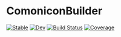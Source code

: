 # ComoniconBuilder

[![Stable](https://img.shields.io/badge/docs-stable-blue.svg)](https://Roger-luo.github.io/ComoniconBuilder.jl/stable)
[![Dev](https://img.shields.io/badge/docs-dev-blue.svg)](https://Roger-luo.github.io/ComoniconBuilder.jl/dev)
[![Build Status](https://github.com/Roger-luo/ComoniconBuilder.jl/workflows/CI/badge.svg)](https://github.com/Roger-luo/ComoniconBuilder.jl/actions)
[![Coverage](https://codecov.io/gh/Roger-luo/ComoniconBuilder.jl/branch/master/graph/badge.svg)](https://codecov.io/gh/Roger-luo/ComoniconBuilder.jl)
